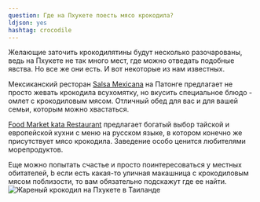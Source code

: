 ```yaml
---
question: Где на Пхукете поесть мясо крокодила?
ldjson: yes
hashtag: crocodile
---
```


Желающие заточить крокодилятины будут несколько разочарованы, ведь на Пхукете не так много мест, где можно отведать подобные явства. Но все же они есть. И вот некоторые из нам известных.

Мексиканский ресторан [Salsa Mexicana](https://goo.gl/maps/qehh7gRgGBk8xKob9) на Патонге предлагает не просто жевать крокодила всухомятку, но вкусить специальное блюдо - омлет с крокодиловым мясом. Отличный обед для вас и для вашей семьи, которым можно хвастаться.

[Food Market kata Restaurant](https://goo.gl/maps/MqBcPxrRKdtUrNu69) предлагает богатый выбор тайской и европейской кухни с меню на русском языке, в котором конечно же присутствует мясо крокодила. Заведение особо ценится любителями морепродуктов.

Еще можно попытать счастье и просто поинтересоваться у местных обитателей, b если есть какая-то уличная макашница с крокодиловым мясом поблизости, то вам обязательно подскажут где ее найти.
![Жареный крокодил на Пхукете в Таиланде](https://phuketfaq.ru/assets/images/hotcrocodile.jpeg)
